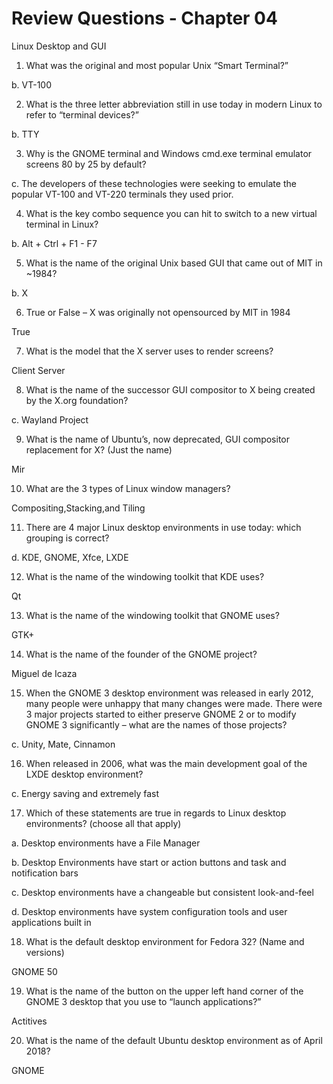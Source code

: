 # Review Questions - Chapter 04

Linux Desktop and GUI

1) What was the original and most popular Unix “Smart Terminal?”
 
  b. VT-100
  
2) What is the three letter abbreviation still in use today in modern Linux to refer to “terminal
devices?”
  
  b. TTY
 
3) Why is the GNOME terminal and Windows cmd.exe terminal emulator screens 80 by 25 by
default?
  
  c. The developers of these technologies were seeking to emulate the popular VT-100 and
VT-220 terminals they used prior.
  
4) What is the key combo sequence you can hit to switch to a new virtual terminal in Linux?

  b. Alt + Ctrl + F1 - F7
 
5) What is the name of the original Unix based GUI that came out of MIT in ~1984?
  
  b. X
  
6) True or False – X was originally not opensourced by MIT in 1984

True

7) What is the model that the X server uses to render screens?

Client Server

8) What is the name of the successor GUI compositor to X being created by the X.org foundation?

  c. Wayland Project
  
9) What is the name of Ubuntu’s, now deprecated, GUI compositor replacement for X? (Just the name)

Mir

10) What are the 3 types of Linux window managers?

Compositing,Stacking,and Tiling

11) There are 4 major Linux desktop environments in use today: which grouping is correct?

  d. KDE, GNOME, Xfce, LXDE

12) What is the name of the windowing toolkit that KDE uses?

Qt

13) What is the name of the windowing toolkit that GNOME uses?

GTK+

14) What is the name of the founder of the GNOME project?

Miguel de Icaza

15) When the GNOME 3 desktop environment was released in early 2012, many people were
unhappy that many changes were made.  There were 3 major projects started to either preserve
GNOME 2 or to modify GNOME 3 significantly – what are the names of those projects?
  
  c. Unity, Mate, Cinnamon
  
16) When released in 2006, what was the main development goal of the LXDE desktop environment?
  
  c. Energy saving and extremely fast
  
17) Which of these statements are true in regards to Linux desktop environments? (choose all that
apply)

a. Desktop environments have a File Manager

b. Desktop Environments have start or action buttons and task and notification bars

c. Desktop environments have a changeable but consistent look-and-feel

d. Desktop environments have system configuration tools and user applications built in
  
18) What is the default desktop environment for Fedora 32? (Name and versions)

GNOME 50

19) What is the name of the button on the upper left hand corner of the GNOME 3 desktop that you use to “launch applications?”

Actitives

20) What is the name of the default Ubuntu desktop environment as of April 2018?

GNOME
